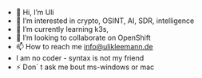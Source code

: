 - 👋 Hi, I’m Uli 
- 👀 I’m interested in crypto, OSINT, AI, SDR, intelligence
- 🌱 I’m currently learning k3s, 
- 💞️ I’m looking to collaborate on OpenShift
- 📫 How to reach me info@ulikleemann.de
- I am no coder - syntax is not my friend
- ⚡ Don´ t ask me bout ms-windows or mac


